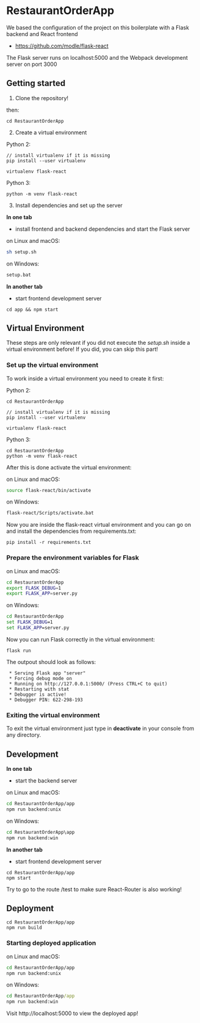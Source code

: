 # RestaurantOrderApp

We based the configuration of the project on this boilerplate with a Flask backend and React frontend

- https://github.com/modle/flask-react

The Flask server runs on localhost:5000 and the Webpack development server on port 3000

## Getting started

1. Clone the repository!

then:

```
cd RestaurantOrderApp
```

2. Create a virtual environment

Python 2:

```
// install virtualenv if it is missing
pip install --user virtualenv

virtualenv flask-react
```

Python 3:

```
python -m venv flask-react
```

3. Install dependencies and set up the server

**In one tab**

- install frontend and backend dependencies and start the Flask server

on Linux and macOS:

```sh
sh setup.sh
```

on Windows:

```cmd
setup.bat
```

**In another tab**

- start frontend development server

```
cd app && npm start
```

## Virtual Environment

These steps are only relevant if you did not execute the _setup.sh_ inside a virtual environment before! If you did, you can skip this part!

### Set up the virtual environment

To work inside a virtual environment you need to create it first:

Python 2:

```
cd RestaurantOrderApp

// install virtualenv if it is missing
pip install --user virtualenv

virtualenv flask-react
```

Python 3:

```
cd RestaurantOrderApp
python -m venv flask-react
```

After this is done activate the virtual environment:

on Linux and macOS:

```sh
source flask-react/bin/activate
```

on Windows:

```cmd
flask-react/Scripts/activate.bat
```

Now you are inside the flask-react virtual environment and you can go on and install the dependencies from requirements.txt:

```
pip install -r requirements.txt
```

### Prepare the environment variables for Flask

on Linux and macOS:

```sh
cd RestaurantOrderApp
export FLASK_DEBUG=1
export FLASK_APP=server.py
```

on Windows:

```cmd
cd RestaurantOrderApp
set FLASK_DEBUG=1
set FLASK_APP=server.py
```

Now you can run Flask correctly in the virtual environment:

```
flask run
```

The outpout should look as follows:

```
 * Serving Flask app "server"
 * Forcing debug mode on
 * Running on http://127.0.0.1:5000/ (Press CTRL+C to quit)
 * Restarting with stat
 * Debugger is active!
 * Debugger PIN: 622-298-193
```

### Exiting the virtual environment

To exit the virtual environment just type in **deactivate** in your console from any directory.

## Development

**In one tab**

- start the backend server

on Linux and macOS:

```sh
cd RestaurantOrderApp/app
npm run backend:unix
```

on Windows:

```cmd
cd RestaurantOrderApp\app
npm run backend:win
```

**In another tab**

- start frontend development server

```
cd RestaurantOrderApp/app
npm start
```

Try to go to the route /test to make sure React-Router is also working!

## Deployment

```
cd RestaurantOrderApp/app
npm run build
```

### Starting deployed application

on Linux and macOS:

```sh
cd RestaurantOrderApp/app
npm run backend:unix
```

on Windows:

```cmd
cd RestaurantOrderApp/app
npm run backend:win
```

Visit http://localhost:5000 to view the deployed app!
